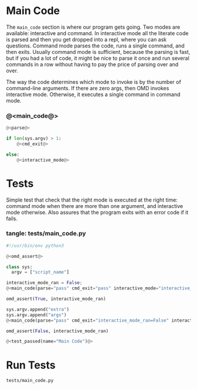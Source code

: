 # Main Code

The `main_code` section is where our program gets going. Two modes are available: interactive and command. In interactive mode all the literate code is parsed and then you get dropped into a repl, where you can ask questions. Command mode parses the code, runs a single command, and then exits. Usually command mode is sufficient, because the parsing is fast, but if you had a lot of code, it might be nice to parse it once and run several commands in a row without having to pay the price of parsing over and over.

The way the code determines which mode to invoke is by the number of command-line arguments. If there are zero args, then OMD invokes interactive mode. Otherwise, it executes a single command in command mode.

### @<main_code@>

```python {name=main_code}
@<parse@>

if len(sys.argv) > 1:
    @<cmd_exit@>

else:
    @<interactive_mode@>
```

# Tests

Simple test that check that the right mode is executed at the right time: command mode when there are more than one argument, and interactive mode otherwise. Also assures that the program exits with an error code if it fails.

### tangle: tests/main_code.py

```python {tangle=tests/main_code.py}
#!/usr/bin/env python3

@<omd_assert@>

class sys:
  argv = ["script_name"]

interactive_mode_ran = False;
@<main_code(parse="pass" cmd_exit="pass" interactive_mode="interactive_mode_ran=True")@>

omd_assert(True, interactive_mode_ran)

sys.argv.append("extra")
sys.argv.append("args")
@<main_code(parse="pass" cmd_exit="interactive_mode_ran=False" interactive_mode="pass")@>

omd_assert(False, interactive_mode_ran)

@<test_passed(name="Main Code")@>
```

# Run Tests

```bash {name=main_code_tests menu=true}
tests/main_code.py
```
